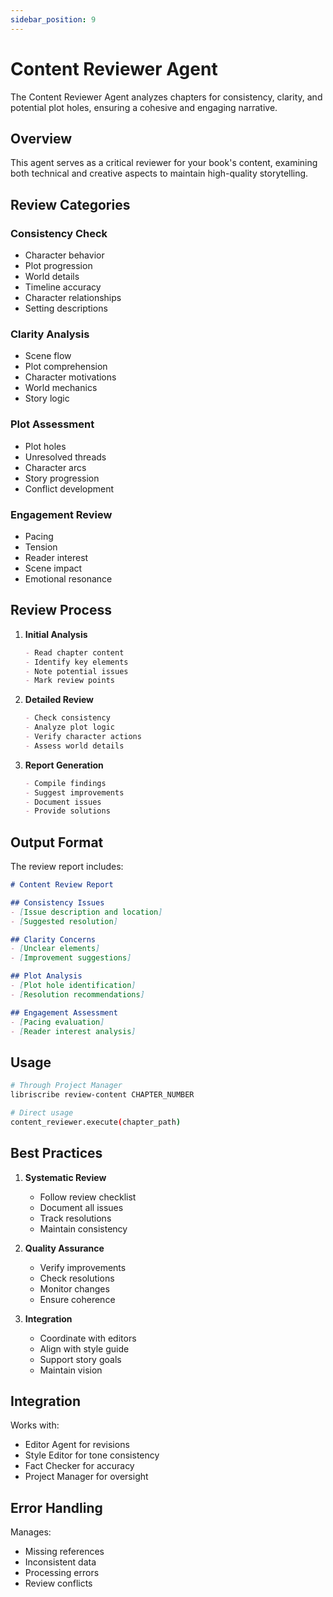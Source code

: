 ```yaml
---
sidebar_position: 9
---
```


# Content Reviewer Agent

The Content Reviewer Agent analyzes chapters for consistency, clarity, and potential plot holes, ensuring a cohesive and engaging narrative.

## Overview

This agent serves as a critical reviewer for your book's content, examining both technical and creative aspects to maintain high-quality storytelling.

## Review Categories

### Consistency Check
- Character behavior
- Plot progression
- World details
- Timeline accuracy
- Character relationships
- Setting descriptions

### Clarity Analysis
- Scene flow
- Plot comprehension
- Character motivations
- World mechanics
- Story logic

### Plot Assessment
- Plot holes
- Unresolved threads
- Character arcs
- Story progression
- Conflict development

### Engagement Review
- Pacing
- Tension
- Reader interest
- Scene impact
- Emotional resonance

## Review Process

1. **Initial Analysis**
   ```markdown
   - Read chapter content
   - Identify key elements
   - Note potential issues
   - Mark review points
   ```

2. **Detailed Review**
   ```markdown
   - Check consistency
   - Analyze plot logic
   - Verify character actions
   - Assess world details
   ```

3. **Report Generation**
   ```markdown
   - Compile findings
   - Suggest improvements
   - Document issues
   - Provide solutions
   ```

## Output Format

The review report includes:

```markdown
# Content Review Report

## Consistency Issues
- [Issue description and location]
- [Suggested resolution]

## Clarity Concerns
- [Unclear elements]
- [Improvement suggestions]

## Plot Analysis
- [Plot hole identification]
- [Resolution recommendations]

## Engagement Assessment
- [Pacing evaluation]
- [Reader interest analysis]
```

## Usage

```bash
# Through Project Manager
libriscribe review-content CHAPTER_NUMBER

# Direct usage
content_reviewer.execute(chapter_path)
```

## Best Practices

1. **Systematic Review**
   - Follow review checklist
   - Document all issues
   - Track resolutions
   - Maintain consistency

2. **Quality Assurance**
   - Verify improvements
   - Check resolutions
   - Monitor changes
   - Ensure coherence

3. **Integration**
   - Coordinate with editors
   - Align with style guide
   - Support story goals
   - Maintain vision

## Integration

Works with:
- Editor Agent for revisions
- Style Editor for tone consistency
- Fact Checker for accuracy
- Project Manager for oversight

## Error Handling

Manages:
- Missing references
- Inconsistent data
- Processing errors
- Review conflicts
